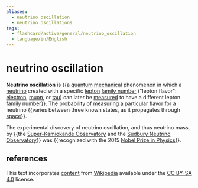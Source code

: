 ```yaml
---
aliases:
  - neutrino oscillation
  - neutrino oscillations
tags:
  - flashcard/active/general/neutrino_oscillation
  - language/in/English
---
```


# neutrino oscillation

__Neutrino oscillation__ is {{a [quantum mechanical](quantum%20mechanics.md) phenomenon in which a [neutrino](neutrino.md) created with a specific [lepton](lepton.md) [family number](lepton%20number.md) ("lepton flavor": [electron](electron%20neutrino.md), [muon](muon%20nutrino.md), or [tau](tau%20neutrino.md)) can later be [measured](measurement%20in%20quantum%20mechanics.md) to have a different lepton family number}}. The probability of measuring a particular [flavor](flavour%20(particle%20physics).md) for a neutrino {{varies between three known states, as it propagates through [space](space.md)}}. <!--SR:!2024-10-03,54,310!2024-10-10,59,310-->

The experimental discovery of neutrino oscillation, and thus neutrino mass, by {{the [Super-Kamiokande Observatory](Super-Kamiokande.md) and the [Sudbury Neutrino Observatory](Sudbury%20Neutrino%20Observatory.md)}} was {{recognized with the 2015 [Nobel Prize in Physics](Nobel%20Prize%20in%20Physics.md)}}. <!--SR:!2024-12-07,88,270!2024-12-30,105,290-->

## references

This text incorporates [content](https://en.wikipedia.org/wiki/neutrino_oscillation) from [Wikipedia](Wikipedia.md) available under the [CC BY-SA 4.0](https://creativecommons.org/licenses/by-sa/4.0/) license.

